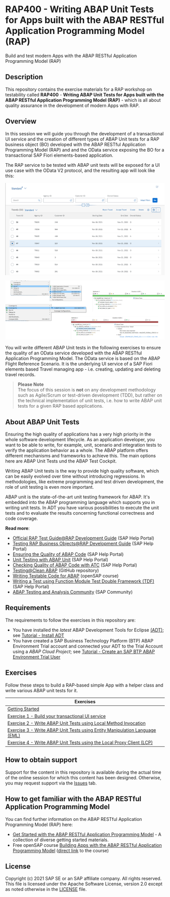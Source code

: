 # RAP400 - Writing ABAP Unit Tests for Apps built with the ABAP RESTful Application Programming Model (RAP)
Build and test modern Apps with the ABAP RESTful Application Programming Model (RAP)

## Description
This repository contains the exercise materials for a RAP workshop on testability called **RAP400** - **Writing ABAP Unit Tests for Apps built with the ABAP RESTful Application Programming Model (RAP)** - which is all about quality assurance in the development of modern Apps with RAP.  

## Overview

In this session we will guide you through the development of a transactional UI service and the creation of different types of ABAP Unit tests for a RAP business object (BO) developed with the ABAP RESTful Application Programming Model (RAP) and and the OData service exposing the BO for a transactional SAP Fiori elements-based application.  

The RAP service to be tested with ABAP unit tests will be exposed for a UI use case with the OData V2 protocol, and the resulting app will look like this:

![RAP400 Overview - Travel](images/rap400_overview01.png)  

![RAP400 Overview - ABAP Unit Testing](images/rap400_overview02.png)  


You will write different ABAP Unit tests in the following exercises to ensure the quality of an OData service developed with the ABAP RESTful Application Programming Model. The OData service is based on the ABAP Flight Reference Scenario. It is the underlying UI service of a SAP Fiori elements based  Travel managing app - i.e. creating, updating and deleting travel records.

        
> **Please Note**  
> The focus of this session is **not** on any development methodology such as Agile/Scrum or test-driven development (TDD), but rather on the technical implementation of unit tests, i.e. how to write ABAP unit tests for a given RAP based applications.
           

## About ABAP Unit Tests

Ensuring the high quality of applications has a very high priority in the whole software development lifecycle. As an application developer, you want to be able to write, for example, unit, scenario and integration tests to verify the application behavior as a whole. The ABAP platform offers different mechanisms and frameworks to achieve this. The main options here are ABAP Unit Tests und the ABAP Test Cockpit.

Writing ABAP Unit tests is the way to provide high quality software, which can be easily evolved over time without introducing regressions. In methodologies, like extreme programming and test driven development, the role of unit testing is even more important. 

ABAP unit is the state-of-the-art unit testing framework for ABAP. It's embedded into the ABAP programming language which supports you in writing unit tests. In ADT you have various possibilities to execute the unit tests and to evaluate the results concerning functional correctness and code coverage.

**Read more**:  
 - [Official RAP Test Guide@RAP Development Guide](https://help.sap.com/viewer/923180ddb98240829d935862025004d6/Cloud/en-US/1fa88de357464d98a08165cb5830c0ad.html) (SAP Help Portal)
 - [Testing RAP Business Objects@RAP Development Guide](https://help.sap.com/viewer/923180ddb98240829d935862025004d6/Cloud/en-US/600245bbe0204b34b4cd7626339fd56b.html) (SAP Help Portal)
 - [Ensuring the Quality of ABAP Code](https://help.sap.com/viewer/5371047f1273405bb46725a417f95433/Cloud/en-US/4ec7641e6e391014adc9fffe4e204223.html) (SAP Help Portal)  
 - [Unit Testing with ABAP Unit](https://help.sap.com/viewer/5371047f1273405bb46725a417f95433/Cloud/en-US/08c60b52cb85444ea3069779274b43db.html) (SAP Help Portal) 
 - [Checking Quality of ABAP Code with ATC](https://help.sap.com/viewer/5371047f1273405bb46725a417f95433/Cloud/en-US/4ec5711c6e391014adc9fffe4e204223.html) (SAP Help Portal)
 - [Testing@Clean ABAP](https://github.com/SAP/styleguides/blob/main/clean-abap/CleanABAP.md#testing)  (GitHub repository)
 - [Writing Testable Code for ABAP](https://open.sap.com/courses/wtc1) (openSAP course)
 - [Writing a Test using Function Module Test Double Framework (TDF)](https://help.sap.com/viewer/c238d694b825421f940829321ffa326a/latest/en-US/e015fbb525a44a38a5b830c909bb1b13.html) (SAP Help Portal)
 - [ABAP Testing and Analysis Community](https://community.sap.com/topics/abap-testing-analysis) (SAP Community)


## Requirements

The requirements to follow the exercises in this repository are:

* You have installed the _latest_ ABAP Development Tools for Eclipse [(ADT)](https://tools.hana.ondemand.com/#abap); see [Tutorial - Install ADT](https://developers.sap.com/tutorials/abap-install-adt.html)
* You have created a SAP Business Technology Platform (BTP) ABAP Environment Trial account and connected your ADT to the Trial Account using a _ABAP Cloud Project_; see [Tutorial - Create an SAP BTP ABAP Environment Trial User](https://developers.sap.com/tutorials/abap-environment-trial-onboarding.html)

## Exercises

Follow these steps to build a RAP-based simple App with a helper class and write various ABAP unit tests for it.


| Exercises | 
| ------------- | 
| [Getting Started](exercises/ex0/) |  
| [Exercise 1 - Build your transactional UI service](exercises/ex1/) | 
| [Exercise 2 - Write ABAP Unit Tests using Local Method Invocation](exercises/ex2/) | 
| [Exercise 3 - Write ABAP Unit Tests using Entity Manipulation Language (EML)](exercises/ex3/) | 
| [Exercise 4 - Write ABAP Unit Tests using the Local Proxy Client (LCP)](exercises/ex4/) | 

## How to obtain support

Support for the content in this repository is available during the actual time of the online session for which this content has been designed. Otherwise, you may request support via the [Issues](../../issues) tab.

## How to get familiar with the ABAP RESTful Application Programming Model

You can find further information on the ABAP RESTful Application Programming Model (RAP) here:
 - [Get Started with the ABAP RESTful Application Programming Model](https://blogs.sap.com/2019/10/25/getting-started-with-the-abap-restful-programming-model) - A collection of diverse getting started materials.   
 - Free openSAP course [Building Apps with the ABAP RESTful Application Programming Model](https://community.sap.com/topics/btp-abap-environment/rap-opensap) ([direct link](https://open.sap.com/courses/cp13) to the course) 

## License
Copyright (c) 2021 SAP SE or an SAP affiliate company. All rights reserved. This file is licensed under the Apache Software License, version 2.0 except as noted otherwise in the [LICENSE](LICENSES/Apache-2.0.txt) file.

